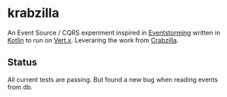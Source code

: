 # krabzilla

An Event Source / CQRS experiment inspired in [Eventstorming](http://eventstorming.com/) written in
[Kotlin](https://kotlinlang.org/) to run on [Vert.x](http://vertx.io/).
Leveraring the work from [Crabzilla](https://github.com/crabzilla/crabzilla).

## Status

All current tests are passing. But found a new bug when reading events from db.
